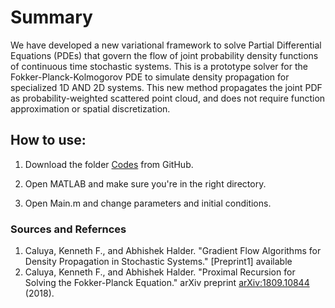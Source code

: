 
# Summary

We have developed a new variational framework to solve Partial Differential Equations (PDEs) that govern the flow of joint probability density functions of continuous time stochastic systems. This is a prototype solver for the Fokker-Planck-Kolmogorov PDE to simulate density propagation for  specialized 1D AND 2D systems. This new method propagates the joint PDF as probability-weighted scattered point cloud, and does not require function approximation or spatial discretization.

## How to use:
1. Download the folder [Codes] from GitHub.

2. Open MATLAB and make sure you're in the right directory.

3. Open Main.m and change parameters and initial conditions.


### Sources and Refernces 

1. Caluya, Kenneth F., and Abhishek Halder. "Gradient Flow Algorithms for Density Propagation in Stochastic Systems." [Preprint1] available
2. Caluya, Kenneth F., and Abhishek Halder. "Proximal Recursion for Solving the Fokker-Planck Equation." arXiv preprint [arXiv:1809.10844] (2018).

[Codes]: Codes 
[Preprint]: https://www.researchgate.net/profile/Abhishek_Halder2/publication/329183368_Gradient_Flow_Algorithms_for_Density_Propagation_in_Stochastic_Systems/links/5bfbb26892851ced67d7ffd1/Gradient-Flow-Algorithms-for-Density-Propagation-in-Stochastic-Systems.pdf
 [arXiv:1809.10844]: https://arxiv.org/abs/1809.10844


